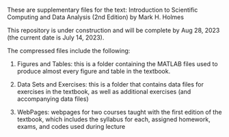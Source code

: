 
These are supplementary files for the text: Introduction to Scientific Computing and Data Analysis (2nd Edition) by Mark H. Holmes

This repository is under construction and will be complete by Aug 28, 2023 (the current date is July 14, 2023).

The compressed files include the following:

1)  Figures and Tables: this is a folder containing the MATLAB files used to produce almost every figure and table in the textbook.

2) Data Sets and Exercises: this is a folder that contains data files for exercises in the textbook, as well as additional exercises (and accompanying data files)

3) WebPages: webpages for two courses taught with the first edition of the textbook, which includes the syllabus for each, assigned homework, exams, and codes used during lecture



